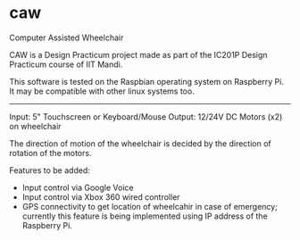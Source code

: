 # caw
Computer Assisted Wheelchair


CAW is a Design Practicum project made as part of the IC201P Design Practicum course of IIT Mandi.

This software is tested on the Raspbian operating system on Raspberry Pi. It may be compatible with other linux systems too. 


*****************************************************************************************

Input: 5" Touchscreen or Keyboard/Mouse
Output: 12/24V DC Motors (x2) on wheelchair


The direction of motion of the wheelchair is decided by the direction of rotation of the motors.



Features to be added: 

* Input control via Google Voice
* Input control via Xbox 360 wired controller
* GPS connectivity to get location of wheelcahir in case of emergency; currently this feature is being implemented using IP address of the Raspberry Pi.